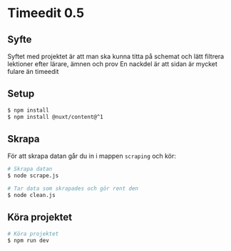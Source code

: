 # Timeedit 0.5

## Syfte

Syftet med projektet är att man ska kunna titta på schemat och lätt filtrera lektioner efter lärare, ämnen och prov
En nackdel är att sidan är mycket fulare än timeedit



## Setup
```bash
$ npm install
$ npm install @nuxt/content@^1
```

## Skrapa

För att skrapa datan går du in i mappen `scraping` och kör:

```bash
# Skrapa datan
$ node scrape.js

# Tar data som skrapades och gör rent den
$ node clean.js
```

## Köra projektet

```bash
# Köra projektet
$ npm run dev
```
